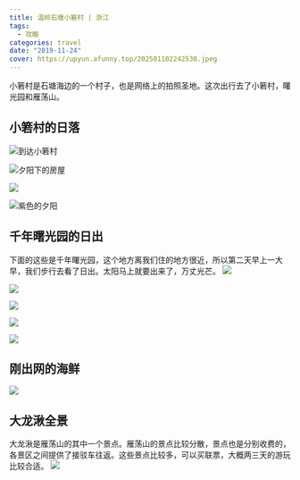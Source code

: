 ```yaml
---
title: 温岭石塘小箬村 | 浙江
tags:
  - 攻略
categories: travel
date: "2019-11-24"
cover: https://upyun.afunny.top/202501102242530.jpeg
---
```

小箬村是石塘海边的一个村子，也是网络上的拍照圣地。这次出行去了小箬村，曙光园和雁荡山。
## 小箬村的日落
![到达小箬村](https://static.afunny.top/2023/202304181000975.jpeg)

![夕阳下的房屋](https://static.afunny.top/2023/202304181000989.jpeg)

![](https://static.afunny.top/2023/202304181000181.jpeg)

![紫色的夕阳](https://static.afunny.top/2023/202304181000590.jpeg)


## 千年曙光园的日出
下面的这些是千年曙光园，这个地方离我们住的地方很近，所以第二天早上一大早，我们步行去看了日出。太阳马上就要出来了，万丈光芒。
![](https://static.afunny.top/2023/202304181000476.jpeg)

![](https://static.afunny.top/2023/202304181000597.jpeg)

![](https://static.afunny.top/2023/202304181001679.jpeg)

![](https://static.afunny.top/2023/202304181001717.jpeg)

![](https://static.afunny.top/2023/202304181001342.jpeg)


## 刚出网的海鲜
![](https://static.afunny.top/2023/202304181001493.png)

## 大龙湫全景
大龙湫是雁荡山的其中一个景点。雁荡山的景点比较分散，景点也是分别收费的，各景区之间提供了接驳车往返。这些景点比较多，可以买联票，大概两三天的游玩比较合适。
![](https://static.afunny.top/2023/202304181001000.png)
